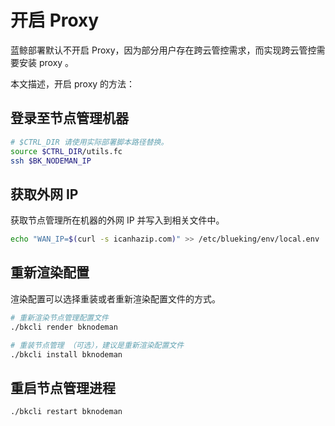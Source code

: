# 开启 Proxy

蓝鲸部署默认不开启 Proxy，因为部分用户存在跨云管控需求，而实现跨云管控需要安装 proxy 。

本文描述，开启 proxy 的方法：
## 登录至节点管理机器

```bash
# $CTRL_DIR 请使用实际部署脚本路径替换。
source $CTRL_DIR/utils.fc
ssh $BK_NODEMAN_IP
```

## 获取外网 IP

获取节点管理所在机器的外网 IP 并写入到相关文件中。

```bash
echo "WAN_IP=$(curl -s icanhazip.com)" >> /etc/blueking/env/local.env
```

## 重新渲染配置

渲染配置可以选择重装或者重新渲染配置文件的方式。

```bash
# 重新渲染节点管理配置文件
./bkcli render bknodeman

# 重装节点管理 （可选），建议是重新渲染配置文件
./bkcli install bknodeman
```

## 重启节点管理进程

```bash
./bkcli restart bknodeman
```